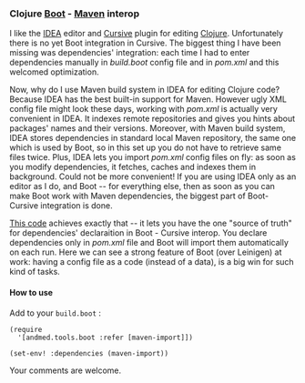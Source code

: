 ### Clojure [Boot](https://github.com/boot-clj/boot) - [Maven](https://github.com/apache/maven) interop

I like the [IDEA](https://www.jetbrains.com/idea/) editor and [Cursive](https://cursive-ide.com/) plugin for editing [Clojure](https://clojure.org/). Unfortunately there is no yet Boot integration in Cursive. The biggest thing I have been missing was dependencies' integration: each time I had to enter dependencies manually in *build.boot* config file and in *pom.xml* and this welcomed optimization.

Now, why do I use Maven build system in IDEA for editing Clojure code? Because IDEA has the best built-in support for Maven. However ugly XML config file might look these days, working with *pom.xml* is actually very convenient in IDEA. It indexes remote repositories and gives you hints about packages'  names and their versions. Moreover, with Maven build system, IDEA stores dependencies in standard local Maven repository, the same one which is used by Boot, so in this set up you do not have to retrieve same files twice. Plus, IDEA lets you import *pom.xml* config files on fly: as soon as you modify dependencies, it fetches, caches and indexes them in background. Could not be more convenient! If you are using IDEA only as an editor as I do, and Boot -- for everything else, then as soon as you can make Boot work with Maven dependencies, the biggest part of Boot-Cursive integration is done. 

[This code](boot.clj) achieves exactly that -- it lets you have the one "source of truth" for dependencies' declaraition in Boot - Cursive interop. You declare dependencies only in *pom.xml* file and Boot will import them automatically on each run. Here we can see a strong feature of Boot (over Leinigen) at work: having a config file as a code (instead of a data), is a big win for such kind of tasks.


#### How to use

Add to your `build.boot` :

~~~~
(require
  '[andmed.tools.boot :refer [maven-import]])
  
(set-env! :dependencies (maven-import))
~~~~

Your comments are welcome.
